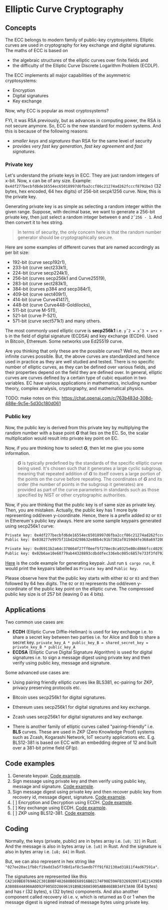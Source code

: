 # Elliptic Curve Cryptography

## Concepts

The ECC belongs to modern family of public-key cryptosystems. Elliptic curves are used in cryptography for key exchange and digital signatures. The maths of ECC is based on

- the algebraic structures of the elliptic curves over finite fields and
- the difficulty of the Elliptic Curve Discrete Logarithm Problem (ECDLP).

The ECC implements all major capabilities of the asymmetric cryptosystems:

- Encryption
- Digital signatures
- Key exchange

Now, why ECC is popular as most cryptosystems?

FYI, it was RSA previously, but as advances in computing power, the RSA is not secure anymore. So, ECC is the new standard for modern systems. And this is because of the following reasons:

- _smaller keys_ and _signatures_ than RSA for the same level of security
- provides _very fast key generation_, _fast key agreement_ and _fast signatures_.

### Private key

Let's understand the private keys in ECC. They are just random integers of x-bit. Now, x can be of any size. Example: `0x4df277becbfd6de16554ec65018997d6fba2ccf86c21274ad262fcccf8791be3` (32 bytes, hex encoded, 64 hex digits) of 256-bit secpk1256 curve. Now, this is the private key.

Generating private key is as simple as selecting a random integer within the given range. Suppose, with decimal base, we want to generate a 256-bit private key, then just select a random integer between `0` and `2ˆ256 - 1`. And then convert it to hex string.

> In terms of security, the only concern here is that the random number generator should be cryptographically secure.

Here are some examples of different curves that are named accordingly as per bit size:

- 192-bit (curve secp192r1),
- 233-bit (curve sect233k1),
- 224-bit (curve secp224k1),
- 256-bit (curves secp256k1 and Curve25519),
- 283-bit (curve sect283k1),
- 384-bit (curves p384 and secp384r1),
- 409-bit (curve sect409r1),
- 414-bit (curve Curve41417),
- 448-bit (curve Curve448-Goldilocks),
- 511-bit (curve M-511),
- 521-bit (curve P-521),
- 571-bit (curve sect571k1) and many others.

The most commonly used elliptic curve is **secp256k1** i.e. `yˆ2 = xˆ3 + a•x + b` in the field of digital signature (ECDSA) and key exchange (ECDH). Used in Bitcoin, Ethereum. Some networks use Ed25519 curve.

Are you thinking that only these are the possible curves? Well no, there are infinite curves possible. But, the above curves are standardized and hence used in practice as they are well studied and tested. There is no specific number of elliptic curves, as they can be defined over various fields, and their properties depend on the field they are defined over. In general, elliptic curves are curves defined by a certain type of cubic equation in two variables. EC have various applications in mathematics, including number theory, complex analysis, cryptography, and mathematical physics.

TODO: make notes on this: https://chat.openai.com/c/763b483d-308d-488e-9c5e-5d30c180d061

### Public key

Now, the public key is derived from this private key by multiplying the random number with a base point **𝘎** that lies on the EC. So, the scalar multiplication would result into private key point on EC.

Now, if you are thinking how to select **𝘎**, then let me give you some information.

> **𝘎** is typically predefined by the standards of the specific elliptic curve being used. It's chosen such that it generates a large cyclic subgroup, meaning that repeated addition of **𝘎** to itself covers a large portion of the points on the curve before repeating. The coordinates of **𝘎** and its order (the number of points in the subgroup it generates) are provided as part of the curve parameters in standards such as those specified by NIST or other cryptographic authorities.

Now, if you are thinking that the public key is of same size as private key. Then, you are mistaken. Actually, the public key has 1 more byte representing odd/even y-coordinate. Hence, there is a prefix added `02` or `03` in Ethereum's public key always. Here are some sample keypairs generated using secp256k1 curve:

```txt
Private key: 0x4df277becbfd6de16554ec65018997d6fba2ccf86c21274ad262fcccf8791be3
Public key: 0x038277e9975f31bd2d298632e88b4c91b7302af0159d4fe368a697200233714aa3

Private key: 0xd6911b2a64c378664f27ff0eef5f278ec8ca9325e80cd866fcc40293a920db64
Public key: 0x02b6ae10e60779ab44328893cdbddfec336ebc085c6857e733f3fd792be2b3ad5e
```

[Here](../../../libs/ecc/src/generate_keypair.rs) is the code example for generating keypair. Just run `$ cargo run`, it would print the keypairs labelled as `Private key` and `Public key`.

Please observe here that the public key starts with either `02` or `03` and then followed by 64 hex digits. The `02` or `03` represents the odd/even y-coordinate of the public key point on the elliptic curve. The compressed public key size is of 257 bit (leaving 0 as 4 bits).

## Applications

Two common use cases are:

- **ECDH** (Elliptic Curve Diffie-Hellman) is used for key exchange i.e. to share a secret key between two parties i.e. for Alice and Bob to share a secret key. `private_key_A * public_key_B = shared_secret_key = private_key_B * public_key_A`
- **ECDSA** (Elliptic Curve Digital Signature Algorithm) is used for digital signatures i.e. to sign a message digest using private key and then verify using public key, message and signature.

Some advanced use cases are:

- Using pairing friendly elliptic curves like BLS381, ec-pairing for ZKP, privacy preserving protocols etc.

- Bitcoin uses secp256k1 for digital signatures.
- Ethereum uses secp256k1 for digital signatures and key exchange.
- Zcash uses secp256k1 for digital signatures and key exchange.
- There is another family of elliptic curves called "pairing-friendly" i.e. **BLS** curves. These are used in ZKP (Zero Knowledge Proof) systems such as Zcash, Kogarashi Network, IoT security applications etc. E.g. BLS12-381 is based on ECC with an embedding degree of 12 and built over a 381-bit prime field GF(p).

## Code examples

1. Generate keypair. [Code example](../../../libs/ecp/src/generate_keypair.rs).
2. Sign message using private key and then verify using public key, message and signature. [Code example](../../../libs/ecp/src/verify_sig.rs).
3. Sign message digest using private key and then recover public key from recovery id, message digest, signature. [Code example](../../../libs/ecp/src/verify_sig_w_v.rs).
4. [ ] Encryption and Decryption using ECDH. [Code example](../../../libs/ecp/src/ecdh_enc_dec.rs).
5. [ ] Key exchange using ECDH. [Code example](../../../libs/ecp/src/ecdh.rs).
6. [ ] ZKP using BLS12-381. [Code example](../../../libs/ecp/src/bls12_381.rs).

## Coding

Normally, the keys (private, public) are in bytes array i.e. `[u8; 32]` in Rust. And the message is also in bytes array i.e. `[u8]` in Rust. And the signature is also in bytes array i.e. `[u8; 64]` in Rust.

But, we can also represent in hex string like `"027ee20ac1fb8cf19add3a5f7d8d1af8c5aedb7ff91f82130ad31811f4ad67591a"`.

The signatures are represented like this `CA2169BE0769A62C301B0BF482688B0E68916B02174F98E59AFB3269209714E21439E0A3808844A90AA0D92F905ED28696191B9B260A5905ABB46EBB34FE3A98` (64 bytes) and has r (32 bytes), s (32 bytes) components. And also another component called recovery id i.e. v, which is returned as 0 or 1 when the message digest is signed instead of message bytes using private key.

